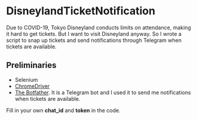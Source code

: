 # DisneylandTicketNotification
Due to COVID-19, Tokyo Disneyland conducts limits on attendance, making it hard to get tickets. But I want to visit Disneyland anyway. So I wrote a script to snap up tickets and send notifications through Telegram when tickets are available.

## Preliminaries
* Selenium
* [ChromeDriver](https://chromedriver.chromium.org/)
* [The Botfather](https://telegram.me/botfather). It is a Telegram bot and I used it to send me notifications when tickets are available.

Fill in your own **chat_id** and **token** in the code. 
